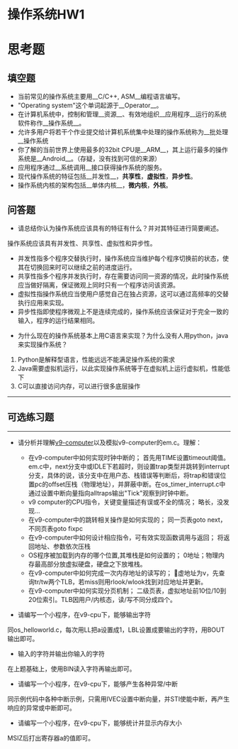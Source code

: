 # 操作系统HW1

# 思考题

## 填空题

* 当前常见的操作系统主要用__C/C++, ASM__编程语言编写。
* "Operating system"这个单词起源于__Operator__。
* 在计算机系统中，控制和管理__资源__、有效地组织__应用程序__运行的系统软件称作__操作系统__。
* 允许多用户将若干个作业提交给计算机系统集中处理的操作系统称为__批处理__操作系统
* 你了解的当前世界上使用最多的32bit CPU是__ARM__，其上运行最多的操作系统是__Android__。（存疑，没有找到可信的来源）
* 应用程序通过__系统调用__接口获得操作系统的服务。
* 现代操作系统的特征包括__并发性__，__共享性__，__虚拟性__，__异步性__。
* 操作系统内核的架构包括__单体内核__，__微内核__，__外核__。


## 问答题

- 请总结你认为操作系统应该具有的特征有什么？并对其特征进行简要阐述。

操作系统应该具有并发性、共享性、虚拟性和异步性。

* 并发性指多个程序交替执行时，操作系统应当维护每个程序切换前的状态，使其在切换回来时可以继续之前的进度运行。
* 共享性指多个程序并发执行时，存在需要访问同一资源的情况，此时操作系统应当做好隔离，保证微观上同时只有一个程序访问该资源。
* 虚拟性指操作系统应当使用户感觉自己在独占资源，这可以通过高频率的交替执行应用来实现。
* 异步性指即使程序微观上不是连续完成的，操作系统应该保证对于完全一致的输入，程序的运行结果相同。

- 为什么现在的操作系统基本上用C语言来实现？为什么没有人用python，java来实现操作系统？

1. Python是解释型语言，性能远远不能满足操作系统的需求
2. Java需要虚拟机运行，以此实现操作系统等于在虚拟机上运行虚拟机，性能低下
3. C可以直接访问内存，可以进行很多底层操作

---

## 可选练习题

---

- 请分析并理解[v9\-computer](https://github.com/chyyuu/os_tutorial_lab/blob/master/v9_computer/docs/v9_computer.md)以及模拟v9\-computer的em.c。理解：

    -   在v9\-computer中如何实现时钟中断的；
        首先用TIME设置timeout阈值。em.c中，next分支中或IDLE下若超时，则设置trap类型并跳转到interrupt分支，具体的说，该分支中在用户态、栈错误等判断后，将trap和错误位置pc的offset压栈（物理地址），并屏蔽中断。在os_timer_interrupt.c中通过设置中断向量指向alltraps输出"Tick"观察到时钟中断。
    -   v9 computer的CPU指令，关键变量描述有误或不全的情况；
        略长，没发现…
    -   在v9\-computer中的跳转相关操作是如何实现的；
        同一页表goto next，不同页表goto fixpc
    -   在v9\-computer中如何设计相应指令，可有效实现函数调用与返回；
        将返回地址、参数依次压栈
    -   OS程序被加载到内存的哪个位置,其堆栈是如何设置的；
        0地址；物理内存最高部分放虚拟硬盘，硬盘之下放堆栈。
    -   在v9\-computer中如何完成一次内存地址的读写的；
        虚地址为v，先查询tr/tw两个TLB，若miss则用rlook/wlook找到对应地址并更新。
    -   在v9\-computer中如何实现分页机制；
        二级页表，虚拟地址前10位/10到20位索引。TLB因用户/内核态，读/写不同分成四个。



- 请编写一个小程序，在v9-cpu下，能够输出字符

同os_helloworld.c，每次用LL把a设置成1，LBL设置成要输出的字符，用BOUT输出即可。

- 输入的字符并输出你输入的字符

在上题基础上，使用BIN读入字符再输出即可。

- 请编写一个小程序，在v9-cpu下，能够产生各种异常/中断

同示例代码中各种中断示例，只需用IVEC设置中断向量，并STI使能中断，再产生响应的异常或中断即可。

- 请编写一个小程序，在v9-cpu下，能够统计并显示内存大小

MSIZ后打出寄存器a的值即可。